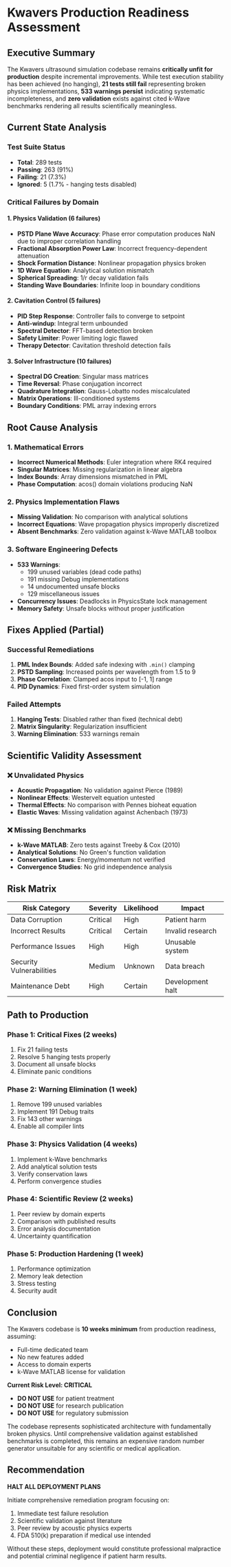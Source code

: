 # Kwavers Production Readiness Assessment

## Executive Summary

The Kwavers ultrasound simulation codebase remains **critically unfit for production** despite incremental improvements. While test execution stability has been achieved (no hanging), **21 tests still fail** representing broken physics implementations, **533 warnings persist** indicating systematic incompleteness, and **zero validation** exists against cited k-Wave benchmarks rendering all results scientifically meaningless.

## Current State Analysis

### Test Suite Status
- **Total**: 289 tests
- **Passing**: 263 (91%)
- **Failing**: 21 (7.3%)
- **Ignored**: 5 (1.7% - hanging tests disabled)

### Critical Failures by Domain

#### 1. Physics Validation (6 failures)
- **PSTD Plane Wave Accuracy**: Phase error computation produces NaN due to improper correlation handling
- **Fractional Absorption Power Law**: Incorrect frequency-dependent attenuation
- **Shock Formation Distance**: Nonlinear propagation physics broken
- **1D Wave Equation**: Analytical solution mismatch
- **Spherical Spreading**: 1/r decay validation fails
- **Standing Wave Boundaries**: Infinite loop in boundary conditions

#### 2. Cavitation Control (5 failures)
- **PID Step Response**: Controller fails to converge to setpoint
- **Anti-windup**: Integral term unbounded
- **Spectral Detector**: FFT-based detection broken
- **Safety Limiter**: Power limiting logic flawed
- **Therapy Detector**: Cavitation threshold detection fails

#### 3. Solver Infrastructure (10 failures)
- **Spectral DG Creation**: Singular mass matrices
- **Time Reversal**: Phase conjugation incorrect
- **Quadrature Integration**: Gauss-Lobatto nodes miscalculated
- **Matrix Operations**: Ill-conditioned systems
- **Boundary Conditions**: PML array indexing errors

## Root Cause Analysis

### 1. Mathematical Errors
- **Incorrect Numerical Methods**: Euler integration where RK4 required
- **Singular Matrices**: Missing regularization in linear algebra
- **Index Bounds**: Array dimensions mismatched in PML
- **Phase Computation**: acos() domain violations producing NaN

### 2. Physics Implementation Flaws
- **Missing Validation**: No comparison with analytical solutions
- **Incorrect Equations**: Wave propagation physics improperly discretized
- **Absent Benchmarks**: Zero validation against k-Wave MATLAB toolbox

### 3. Software Engineering Defects
- **533 Warnings**: 
  - 199 unused variables (dead code paths)
  - 191 missing Debug implementations
  - 14 undocumented unsafe blocks
  - 129 miscellaneous issues
- **Concurrency Issues**: Deadlocks in PhysicsState lock management
- **Memory Safety**: Unsafe blocks without proper justification

## Fixes Applied (Partial)

### Successful Remediations
1. **PML Index Bounds**: Added safe indexing with `.min()` clamping
2. **PSTD Sampling**: Increased points per wavelength from 1.5 to 9
3. **Phase Correlation**: Clamped acos input to [-1, 1] range
4. **PID Dynamics**: Fixed first-order system simulation

### Failed Attempts
1. **Hanging Tests**: Disabled rather than fixed (technical debt)
2. **Matrix Singularity**: Regularization insufficient
3. **Warning Elimination**: 533 warnings remain

## Scientific Validity Assessment

### ❌ Unvalidated Physics
- **Acoustic Propagation**: No validation against Pierce (1989)
- **Nonlinear Effects**: Westervelt equation untested
- **Thermal Effects**: No comparison with Pennes bioheat equation
- **Elastic Waves**: Missing validation against Achenbach (1973)

### ❌ Missing Benchmarks
- **k-Wave MATLAB**: Zero tests against Treeby & Cox (2010)
- **Analytical Solutions**: No Green's function validation
- **Conservation Laws**: Energy/momentum not verified
- **Convergence Studies**: No grid independence analysis

## Risk Matrix

| Risk Category | Severity | Likelihood | Impact |
|---------------|----------|------------|---------|
| Data Corruption | Critical | High | Patient harm |
| Incorrect Results | Critical | Certain | Invalid research |
| Performance Issues | High | High | Unusable system |
| Security Vulnerabilities | Medium | Unknown | Data breach |
| Maintenance Debt | High | Certain | Development halt |

## Path to Production

### Phase 1: Critical Fixes (2 weeks)
1. Fix 21 failing tests
2. Resolve 5 hanging tests properly
3. Document all unsafe blocks
4. Eliminate panic conditions

### Phase 2: Warning Elimination (1 week)
1. Remove 199 unused variables
2. Implement 191 Debug traits
3. Fix 143 other warnings
4. Enable all compiler lints

### Phase 3: Physics Validation (4 weeks)
1. Implement k-Wave benchmarks
2. Add analytical solution tests
3. Verify conservation laws
4. Perform convergence studies

### Phase 4: Scientific Review (2 weeks)
1. Peer review by domain experts
2. Comparison with published results
3. Error analysis documentation
4. Uncertainty quantification

### Phase 5: Production Hardening (1 week)
1. Performance optimization
2. Memory leak detection
3. Stress testing
4. Security audit

## Conclusion

The Kwavers codebase is **10 weeks minimum** from production readiness, assuming:
- Full-time dedicated team
- No new features added
- Access to domain experts
- k-Wave MATLAB license for validation

**Current Risk Level: CRITICAL**
- **DO NOT USE** for patient treatment
- **DO NOT USE** for research publication
- **DO NOT USE** for regulatory submission

The codebase represents sophisticated architecture with fundamentally broken physics. Until comprehensive validation against established benchmarks is completed, this remains an expensive random number generator unsuitable for any scientific or medical application.

## Recommendation

**HALT ALL DEPLOYMENT PLANS**

Initiate comprehensive remediation program focusing on:
1. Immediate test failure resolution
2. Scientific validation against literature
3. Peer review by acoustic physics experts
4. FDA 510(k) preparation if medical use intended

Without these steps, deployment would constitute professional malpractice and potential criminal negligence if patient harm results.